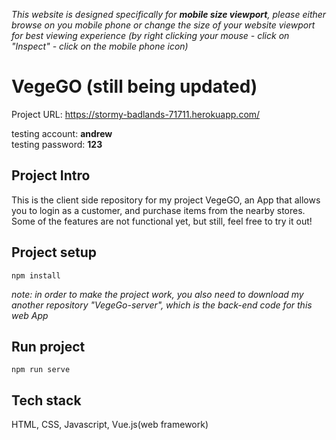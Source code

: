 *This website is designed specifically for **mobile size viewport**, please either browse on you mobile phone or change the size of your website viewport for best viewing experience (by right clicking your mouse - click on "Inspect" - click on the mobile phone icon)*

# VegeGO (still being updated)

Project URL: https://stormy-badlands-71711.herokuapp.com/

testing account: **andrew**\
testing password: **123**

## Project Intro

This is the client side repository for my project VegeGO, an App that allows you to login as a customer, and purchase items from the nearby stores. Some of the features are not functional yet, but still, feel free to try it out!

## Project setup
```
npm install
```
*note: in order to make the project work, you also need to download my another repository "VegeGo-server", which is the back-end code for this web App*
## Run project
```
npm run serve
```

## Tech stack
HTML, CSS, Javascript, Vue.js(web framework)
